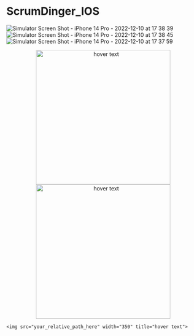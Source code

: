 # ScrumDinger_IOS

![Simulator Screen Shot - iPhone 14 Pro - 2022-12-10 at 17 38 39]()
![Simulator Screen Shot - iPhone 14 Pro - 2022-12-10 at 17 38 45]()
![Simulator Screen Shot - iPhone 14 Pro - 2022-12-10 at 17 37 59]()



<p align="center">
  <img src="https://user-images.githubusercontent.com/70285394/206854407-c498da38-d6f2-4952-b5a2-e8c58b3f8ffd.png" width="350" title="hover text">
  
   <img src="https://user-images.githubusercontent.com/70285394/206854404-280e411a-3ce6-4296-a7ac-68a306e6df90.png" width="350" title="hover text">
   
    <img src="your_relative_path_here" width="350" title="hover text">

</p>
